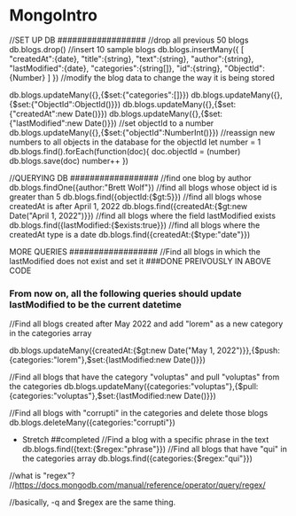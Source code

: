 # MongoIntro

//SET UP DB ##################
//drop all previous 50 blogs
db.blogs.drop()
//insert 10 sample blogs
db.blogs.insertMany({
[
"createdAt":{date},
"title":{string},
"text":{string},
"author":{string},
"lastModified":{date}, "categories":{string[]},
"id":{string},
"ObjectId":{Number}
]
})
//modify the blog data to change the way it is being stored

db.blogs.updateMany({},{$set:{"categories":[]}})
db.blogs.updateMany({},{$set:{"ObjectId":ObjectId()}})
db.blogs.updateMany({},{$set:{"createdAt":new Date()}})
db.blogs.updateMany({},{$set:{"lastModified":new Date()}})
//set objectId to a number
db.blogs.updateMany({},{$set:{"objectId":NumberInt()}})
//reassign new numbers to all objects in the database for the objectId
let number = 1
db.blogs.find().forEach(function(doc){
doc.objectId = (number)
db.blogs.save(doc)
number++
})

//QUERYING DB ##################
//find one blog by author
db.blogs.findOne({author:"Brett Wolf"})
//find all blogs whose object id is greater than 5
db.blogs.find({objectId:{$gt:5}})
//find all blogs whose createdAt is after April 1, 2022
db.blogs.find({createdAt:{$gt:new Date("April 1, 2022")}})
//find all blogs where the field lastModified exists
db.blogs.find({lastModified:{$exists:true}})
//find all blogs where the createdAt type is a date
db.blogs.find({createdAt:{$type:"date"}})

MORE QUERIES ##################
//Find all blogs in which the lastModified does not exist and set it ###DONE PREIVOUSLY IN ABOVE CODE

### From now on, all the following queries should update lastModified to be the current datetime

//Find all blogs created after May 2022 and add "lorem" as a new category in the categories array

db.blogs.updateMany({createdAt:{$gt:new Date("May 1, 2022")}},{$push:{categories:"lorem"},$set:{lastModified:new Date()}})

//Find all blogs that have the category "voluptas" and pull "voluptas" from the categories
db.blogs.updateMany({categories:"voluptas"},{$pull:{categories:"voluptas"},$set:{lastModified:new Date()}})

//Find all blogs with "corrupti" in the categories and delete those blogs
db.blogs.deleteMany({categories:"corrupti"})

- Stretch ##completed
  //Find a blog with a specific phrase in the text
  db.blogs.find({text:{$regex:"phrase"}})
//Find all blogs that have "qui" in the categories array
  db.blogs.find({categories:{$regex:"qui"}})

//what is "regex"?
//https://docs.mongodb.com/manual/reference/operator/query/regex/

//basically, -q and $regex are the same thing.
